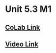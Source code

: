 # Unit 5.3 M1 

## [CoLab Link](https://colab.research.google.com/drive/1XcBPXn5DPoKDOE7S5VyH99j3H8iIGEmI?usp=sharing)
## [Video Link]()
